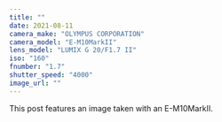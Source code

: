 ```yaml
---
title: ""
date: 2021-08-11
camera_make: "OLYMPUS CORPORATION"
camera_model: "E-M10MarkII"
lens_model: "LUMIX G 20/F1.7 II"
iso: "160"
fnumber: "1.7"
shutter_speed: "4000"
image_url: ""
---
```


This post features an image taken with an E-M10MarkII.